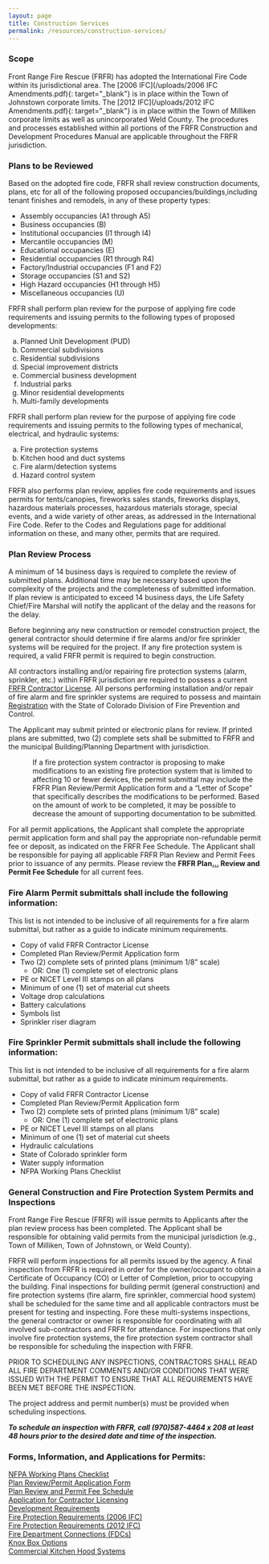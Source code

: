 ```yaml
---
layout: page
title: Construction Services
permalink: /resources/construction-services/
---
```


### **Scope**

Front Range Fire Rescue (FRFR) has adopted the International Fire Code within its jurisdictional area. The [2006 IFC](/uploads/2006 IFC Amendments.pdf){: target="_blank"} is in place within the Town of Johnstown corporate limits. The [2012 IFC](/uploads/2012 IFC Amendments.pdf){: target="_blank"} is in place within the Town of Milliken corporate limits as well as unincorporated Weld County. The procedures and processes established within all portions of the FRFR Construction and Development Procedures Manual are applicable throughout the FRFR jurisdiction.

### **Plans to be Reviewed**

<div>Based on the adopted fire code, FRFR shall review construction documents, plans, etc for all of the following proposed occupancies/buildings,including tenant finishes and remodels, in any of these property types:</div>

* Assembly occupancies (A1 through A5)
* Business occupancies (B)
* Institutional occupancies (I1 through I4)
* Mercantile occupancies (M)
* Educational occupancies (E)
* Residential occupancies (R1 through R4)
* Factory/Industrial occupancies (F1 and F2)
* Storage occupancies (S1 and S2)
* High Hazard occupancies (H1 through H5)
* Miscellaneous occupancies (U)

<div>
          <p>FRFR shall perform plan review for the purpose of applying fire code requirements and issuing permits to the following types of proposed developments:</p>
          <ol style="list-style-type:lower-alpha;">
            <li>Planned Unit Development (PUD)</li>
            <li>Commercial subdivisions</li>
            <li>Residential subdivisions</li>
            <li>Special improvement districts</li>
            <li>Commercial business development</li>
            <li>Industrial parks</li>
            <li>Minor residential developments</li>
            <li>Multi-family developments</li>
          </ol>
          <p>FRFR shall perform plan review for the purpose of applying fire code requirements and issuing permits to the following types of mechanical, electrical, and hydraulic systems:</p>
          <ol style="list-style-type:lower-alpha;">
            <li>Fire protection systems</li>
            <li>Kitchen hood and duct systems</li>
            <li>Fire alarm/detection systems</li>
            <li>Hazard control system</li>
          </ol>
          <p>FRFR also performs plan review, applies fire code requirements and issues permits for tents/canopies, fireworks sales stands, fireworks displays, hazardous materials processes, hazardous materials storage, special events, and a wide variety of other areas, as addressed in the International Fire Code. Refer to the Codes and Regulations page for additional information on these, and many other, permits that are required.&nbsp;</p>
          <h3><strong>Plan Review Process</strong></h3>
          <p>A minimum of 14 business days is required to complete the review of submitted plans. Additional time may be necessary based upon the complexity of the projects and the completeness of submitted information. If plan review is anticipated to exceed 14 business days, the Life Safety Chief/Fire Marshal will notify the applicant of the delay and the reasons for the delay.</p>
          <p>Before beginning any new construction or remodel construction project, the general contractor should determine if fire alarms and/or fire sprinkler systems will be required for the project. If any fire protection system is required, a valid FRFR permit is required to begin construction.</p>
          <p>All contractors installing and/or repairing fire protection systems (alarm, sprinkler, etc.) within FRFR jurisdiction are required to possess a current <a target="_blank" href="/uploads/Application for Contractor Licensing.pdf">FRFR Contractor License</a>. All persons performing installation and/or repair of fire alarm and fire sprinkler systems are required to possess and maintain <a href=" https://www.colorado.gov/pacific/dfpc/certifications-and-registrations">Registration</a> with the State of Colorado Division of Fire Prevention and Control.</p>
          <p>The Applicant may submit printed or electronic plans for review. If printed plans are submitted, two (2) complete sets shall be submitted to FRFR and the municipal Building/Planning Department with jurisdiction.</p>
          <p style="margin-left:.5in;">If a fire protection system contractor is proposing to make modifications to an existing fire protection system that is limited to affecting 10 or fewer devices, the permit submittal may include the FRFR Plan Review/Permit Application form and a &ldquo;Letter of Scope&rdquo; that specifically describes the modifications to be performed. Based on the amount of work to be completed, it may be possible to decrease the amount of supporting documentation to be submitted.</p>
          <p>For all permit applications, the Applicant shall complete the appropriate permit application form and shall pay the appropriate non-refundable permit fee or deposit, as indicated on the FRFR Fee Schedule. The Applicant shall be responsible for paying all applicable FRFR Plan Review and Permit Fees prior to issuance of any permits. Please review the <strong>FRFR Plan<a data-cms-editor-link-style="undefined" target="_blank" href="/FRFR Fee Schedule (07-12-2018).pdf">...</a> Review and Permit Fee Schedule</strong>&nbsp;for all current fees.&nbsp;</p>
          <h3><strong>Fire Alarm Permit submittals shall include the following information:</strong></h3>
          <p>This list is not intended to be inclusive of all requirements for a fire alarm submittal, but rather as a guide to indicate minimum requirements.</p>
          <ul>
            <li>Copy of valid FRFR Contractor License</li>
            <li>Completed Plan Review/Permit Application form</li>
            <li>Two (2) complete sets of printed plans (minimum 1/8&rdquo; scale)
              <ul style="list-style-type:circle;">
                <li>OR: One (1) complete set of electronic plans</li>
              </ul>
            </li>
            <li>PE or NICET Level III stamps on all plans</li>
            <li>Minimum of one (1) set of material cut sheets</li>
            <li>Voltage drop calculations</li>
            <li>Battery calculations</li>
            <li>Symbols list</li>
            <li>Sprinkler riser diagram</li>
          </ul>
          <h3><strong>Fire Sprinkler Permit submittals shall include the following information:</strong></h3>
          <p>This list is not intended to be inclusive of all requirements for a fire alarm submittal, but rather as a guide to indicate minimum requirements.</p>
          <ul>
            <li>Copy of valid FRFR Contractor License</li>
            <li>Completed Plan Review/Permit Application form</li>
            <li>Two (2) complete sets of printed plans (minimum 1/8&rdquo; scale)
              <ul style="list-style-type:circle;">
                <li>OR: One (1) complete set of electronic plans</li>
              </ul>
            </li>
            <li>PE or NICET Level III stamps on all plans</li>
            <li>Minimum of one (1) set of material cut sheets</li>
            <li>Hydraulic calculations</li>
            <li>State of Colorado sprinkler form</li>
            <li>Water supply information</li>
            <li>NFPA Working Plans Checklist</li>
          </ul>
          <h3><strong>General Construction and Fire Protection System Permits and Inspections</strong></h3>
          <p>Front Range Fire Rescue (FRFR) will issue permits to Applicants after the plan review process has been completed. The Applicant shall be responsible for obtaining valid permits from the municipal jurisdiction (e.g., Town of Milliken, Town of Johnstown, or Weld County).</p>
          <p>FRFR will perform inspections for all permits issued by the agency. A final inspection from FRFR is required in order for the owner/occupant to obtain a Certificate of Occupancy (CO) or Letter of Completion, prior to occupying the building. Final inspections for building permit (general construction) and fire protection systems (fire alarm, fire sprinkler, commercial hood system) shall be scheduled for the same time and all applicable contractors must be present for testing and inspecting. Fore these multi-systems inspections, the general contractor or owner is responsible for coordinating with all involved sub-contractors and FRFR for attendance. For inspections that only involve fire protection systems, the fire protection system contractor shall be responsible for scheduling the inspection with FRFR.</p>
          <p>PRIOR TO SCHEDULING ANY INSPECTIONS, CONTRACTORS SHALL READ ALL FIRE DEPARTMENT COMMENTS AND/OR CONDITIONS THAT WERE ISSUED WITH THE PERMIT TO ENSURE THAT ALL REQUIREMENTS HAVE BEEN MET BEFORE THE INSPECTION.</p>
          <p>The project address and permit number(s) must be provided when scheduling inspections.</p>
          <p><strong><em>To schedule an inspection with FRFR, call (970)587-4464 x 208 at least 48 hours prior to the desired date and time of the inspection.</em></strong></p>
          <h3><strong>Forms, Information, and Applications for Permits:</strong></h3>
          <div><a target="_blank" href="/uploads/NFPA Working Plans Checklist.pdf">NFPA Working Plans Checklist</a></div>
          <div><a target="_blank" href="/uploads/Plan Submittal Application (2018).pdf">Plan Review/Permit Application Form</a></div>
          <div><a data-cms-editor-link-style="undefined" target="_blank" href="/FRFR Fee Schedule (07-12-2018).pdf">Plan Review and Permit Fee Schedule</a></div>
          <div><a target="_blank" href="/uploads/Application for Contractor Licensing.pdf">Application for Contractor Licensing</a></div>
          <div><a target="_blank" href="/uploads/Development Requirements.pdf">Development Requirements</a></div>
          <div><a target="_blank" href="/uploads/Fire Protection Requirements (2006 IFC).pdf">Fire Protection Requirements (2006 IFC)</a></div>
          <div><a target="_blank" href="/uploads/Fire Protection Requirements (2012 IFC).pdf">Fire Protection Requirements (2012 IFC)</a></div>
          <div><a target="_blank" href="/uploads/Fire Department Connections.pdf">Fire Department Connections (FDCs)</a></div>
          <div><a target="_blank" href="/uploads/Knox Box Options.pdf">Knox Box Options</a></div>
          <div><a target="_blank" href="/uploads/Commercial Kitchen Hood Systems.pdf">Commercial Kitchen Hood Systems</a></div>
        </div>

<div>&nbsp;</div>